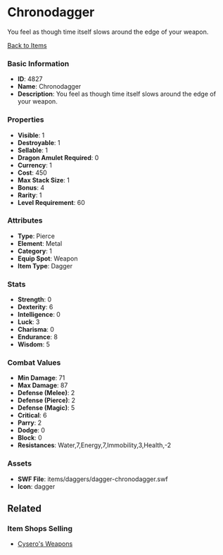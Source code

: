 # Chronodagger

You feel as though time itself slows around the edge of your weapon.

[Back to Items](../items.md)

### Basic Information

- **ID**: 4827
- **Name**: Chronodagger
- **Description**: You feel as though time itself slows around the edge of your weapon.

### Properties

- **Visible**: 1
- **Destroyable**: 1
- **Sellable**: 1
- **Dragon Amulet Required**: 0
- **Currency**: 1
- **Cost**: 450
- **Max Stack Size**: 1
- **Bonus**: 4
- **Rarity**: 1
- **Level Requirement**: 60

### Attributes

- **Type**: Pierce
- **Element**: Metal
- **Category**: 1
- **Equip Spot**: Weapon
- **Item Type**: Dagger

### Stats

- **Strength**: 0
- **Dexterity**: 6
- **Intelligence**: 0
- **Luck**: 3
- **Charisma**: 0
- **Endurance**: 8
- **Wisdom**: 5

### Combat Values

- **Min Damage**: 71
- **Max Damage**: 87
- **Defense (Melee)**: 2
- **Defense (Pierce)**: 2
- **Defense (Magic)**: 5
- **Critical**: 6
- **Parry**: 2
- **Dodge**: 0
- **Block**: 0
- **Resistances**: Water,7,Energy,7,Immobility,3,Health,-2

### Assets

- **SWF File**: items/daggers/dagger-chronodagger.swf
- **Icon**: dagger

## Related

### Item Shops Selling

- [Cysero's Weapons](../item-shops/44-cysero-s-weapons.md)

